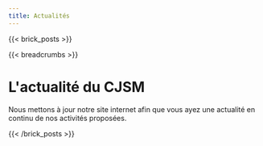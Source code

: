 ```yaml
---
title: Actualités
---
```

{{< brick_posts >}}

{{< breadcrumbs >}}

# L'actualité du CJSM

Nous mettons à jour notre site internet afin que vous ayez une actualité en continu de nos activités proposées.

{{< /brick_posts >}}